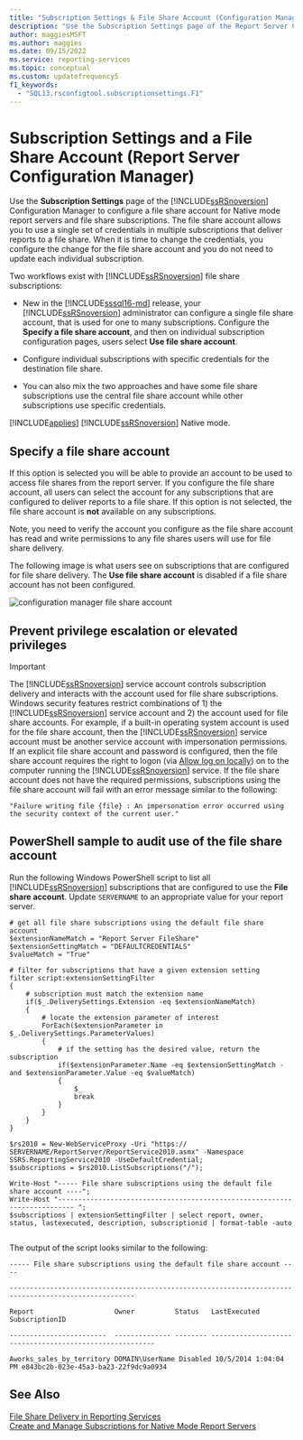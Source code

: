 ```yaml
---
title: "Subscription Settings & File Share Account (Configuration Manager)"
description: "Use the Subscription Settings page of the Report Server Configuration Manager to configure a file share account for Native mode report servers and file share subscriptions."
author: maggiesMSFT
ms.author: maggies
ms.date: 09/15/2022
ms.service: reporting-services
ms.topic: conceptual
ms.custom: updatefrequency5
f1_keywords:
  - "SQL13.rsconfigtool.subscriptionsettings.F1"
---
```

# Subscription Settings and a File Share Account (Report Server Configuration Manager)
  Use the **Subscription Settings** page of the [!INCLUDE[ssRSnoversion](../../includes/ssrsnoversion-md.md)] Configuration Manager to configure a file share account for Native mode report servers and file share subscriptions. The file share account allows you to use a single set of credentials in multiple subscriptions that deliver reports to a file share. When it is time to change the credentials, you configure the change for the file share account and you do not need to update each individual subscription.  
  
 Two workflows exist with [!INCLUDE[ssRSnoversion](../../includes/ssrsnoversion-md.md)] file share subscriptions:  
  
-   New in the [!INCLUDE[sssql16-md](../../includes/sssql16-md.md)] release, your [!INCLUDE[ssRSnoversion](../../includes/ssrsnoversion-md.md)] administrator can configure a single file share account, that is used for one to many subscriptions. Configure the **Specify a file share account**, and then on individual subscription configuration pages, users select **Use file share account**.  
  
-   Configure individual subscriptions with specific credentials for the destination file share.  
  
-   You can also mix the two approaches and have some file share subscriptions use the central file share account while other subscriptions use specific credentials.  
  
 [!INCLUDE[applies](../../includes/applies-md.md)] [!INCLUDE[ssRSnoversion](../../includes/ssrsnoversion-md.md)] Native mode.  
  
## Specify a file share account  
 If this option is selected you will be able to provide an account to be used to access file shares from the report server. If you configure the file share account, all users can select the account for any subscriptions that are configured to deliver reports to a file share. If this option is not selected, the file share account is **not** available on any subscriptions.  
  
 Note, you need to verify the account you configure as the file share account has read and write permissions to any file shares users will use for file share delivery.  
  
 The following image is what users see on subscriptions that are configured for file share delivery. The **Use file share account** is disabled if a file share account has not been configured.  
  
 ![configuration manager file share account](../../reporting-services/install-windows/media/ssrs-fileshare-account.png "configuration manager file share account")  
  
## Prevent privilege escalation or elevated privileges  
  
> [!IMPORTANT]
> The [!INCLUDE[ssRSnoversion](../../includes/ssrsnoversion-md.md)] service account controls subscription delivery and interacts with the account used for file share subscriptions. Windows security features restrict combinations of 1) the [!INCLUDE[ssRSnoversion](../../includes/ssrsnoversion-md.md)] service account and 2) the account used for file share accounts. For example, if a built-in operating system account is used for the file share account, then the [!INCLUDE[ssRSnoversion](../../includes/ssrsnoversion-md.md)] service account must be another service account with impersonation permissions. If an explicit file share account and password is configured, then the file share account requires the right to logon (via [Allow log on locally](https://technet.microsoft.com/library/cc756809\(v=WS.10\).aspx)) on to the computer running the [!INCLUDE[ssRSnoversion](../../includes/ssrsnoversion-md.md)] service. If the file share account does not have the required permissions, subscriptions using the file share account will fail with an error message similar to the following:  
>   
>  `"Failure writing file {file} : An impersonation error occurred using the security context of the current user."`  
  
## PowerShell sample to audit use of the file share account  
 Run the following Windows PowerShell script to list all [!INCLUDE[ssRSnoversion](../../includes/ssrsnoversion-md.md)] subscriptions that are configured to use the **File share account**. Update `SERVERNAME` to an appropriate value for your report server.  
  
```  
# get all file share subscriptions using the default file share account  
$extensionNameMatch = "Report Server FileShare"  
$extensionSettingMatch = "DEFAULTCREDENTIALS"  
$valueMatch = "True"  
  
# filter for subscriptions that have a given extension setting  
filter script:extensionSettingFilter  
{  
    # subscription must match the extension name  
    if($_.DeliverySettings.Extension -eq $extensionNameMatch)  
    {  
        # locate the extension parameter of interest  
        ForEach($extensionParameter in $_.DeliverySettings.ParameterValues)  
        {  
            # if the setting has the desired value, return the subscription  
            if($extensionParameter.Name -eq $extensionSettingMatch -and $extensionParameter.Value -eq $valueMatch)  
            {  
                $_  
                break  
            }  
        }  
    }  
}  
  
$rs2010 = New-WebServiceProxy -Uri "https:// SERVERNAME/ReportServer/ReportService2010.asmx" -Namespace SSRS.ReportingService2010 -UseDefaultCredential;  
$subscriptions = $rs2010.ListSubscriptions("/");  
  
Write-Host "----- File share subscriptions using the default file share account ----";  
Write-Host "-------------------------------------------------------------------------- ";  
$subscriptions | extensionSettingFilter | select report, owner, status, lastexecuted, description, subscriptionid | format-table -auto  
  
```  
  
 The output of the script looks similar to the following:  
  
 `----- File share subscriptions using the default file share account ----`  
  
 `-----------------------------------------------------------------------------------------------------`  
  
 `Report                    Owner          Status   LastExecuted         SubscriptionID`  
  
 `------------------------  -------------- -------- -------------------- ------------------------------------`  
  
 `Aworks_sales_by_territory DOMAIN\UserName Disabled 10/5/2014 1:04:04 PM e843bc2b-023e-45a3-ba23-22f9dc9a0934`  
  
## See Also  
 [File Share Delivery in Reporting Services](../../reporting-services/subscriptions/file-share-delivery-in-reporting-services.md)   
 [Create and Manage Subscriptions for Native Mode Report Servers](../../reporting-services/subscriptions/create-and-manage-subscriptions-for-native-mode-report-servers.md)
  
  
